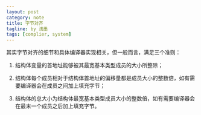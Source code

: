 ```yaml
---
layout: post
category: note
title: 字节对齐
tagline: by 浅墨
tags: [complier, system]
---
```


其实字节对齐的细节和具体编译器实现相关，但一般而言，满足三个准则：
 
1) 结构体变量的首地址能够被其最宽基本类型成员的大小所整除；
 
2) 结构体每个成员相对于结构体首地址的偏移量都是成员大小的整数倍，如有需要编译器会在成员之间加上填充字节；

3) 结构体的总大小为结构体最宽基本类型成员大小的整数倍，如有需要编译器会在最末一个成员之后加上填充字节。
